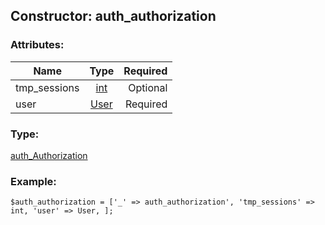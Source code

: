 ## Constructor: auth\_authorization  

### Attributes:

| Name     |    Type       | Required |
|----------|:-------------:|---------:|
|tmp\_sessions|[int](../types/int.md) | Optional|
|user|[User](../types/User.md) | Required|
### Type: 

[auth\_Authorization](../types/auth_Authorization.md)
### Example:

```
$auth_authorization = ['_' => auth_authorization', 'tmp_sessions' => int, 'user' => User, ];
```